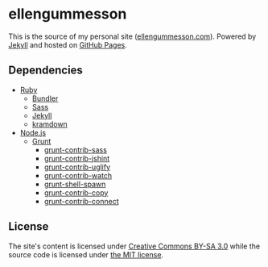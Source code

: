 # ellengummesson

This is the source of my personal site ([ellengummesson.com](http://ellengummesson.com)). Powered by [Jekyll](http://jekyllrb.com/) and hosted on [GitHub Pages](http://pages.github.com/).

## Dependencies

- [Ruby](http://www.ruby-lang.org/)
    - [Bundler](http://bundler.io/)
    - [Sass](http://sass-lang.com/)
    - [Jekyll](http://www.jekyllrb.com/)
    - [kramdown](http://kramdown.rubyforge.org/)
- [Node.js](http://nodejs.org/)
    - [Grunt](http://gruntjs.com/)
        - [grunt-contrib-sass](https://npmjs.org/package/grunt-contrib-sass)
        - [grunt-contrib-jshint](https://npmjs.org/package/grunt-contrib-jshiny)
        - [grunt-contrib-uglify](https://npmjs.org/package/grunt-contrib-uglify)
        - [grunt-contrib-watch](https://npmjs.org/package/grunt-contrib-watch)
        - [grunt-shell-spawn](https://npmjs.org/package/grunt-shell-spawn)
        - [grunt-contrib-copy](https://npmjs.org/package/grunt-contrib-copy)
        - [grunt-contrib-connect](https://npmjs.org/package/grunt-contrib-connect)

## License

The site's content is licensed under [Creative Commons BY-SA 3.0](http://creativecommons.org/licenses/by-sa/3.0/) while the source code is licensed under [the MIT license](http://opensource.org/licenses/MIT).
